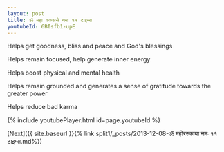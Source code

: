 ```yaml
---
layout: post
title: ॐ महा वकससे नमः ११ टाइम्स
youtubeId: 6BIsfb1-upE
---
```

 
 
Helps get goodness, bliss and peace and God's blessings
 
Helps remain focused, help generate inner energy 
 
Helps boost physical and mental health 
 
Helps remain grounded and generates a sense of gratitude towards the greater power 
 
Helps reduce bad karma
 
 
 
 


{% include youtubePlayer.html id=page.youtubeId %}
 
[Next]({{ site.baseurl }}{% link  split1/_posts/2013-12-08-ॐ महोरस्काया नमः ११ टाइम्स.md%})
 

